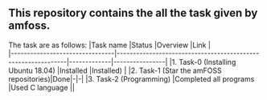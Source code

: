## This repository contains the all the task given by amfoss.
The task are as follows:
|Task name                       |Status       |Overview               |Link |                                                         
|--------------------------------|--------------------------------------------------------------|-------------|----------------|
|1. Task-0 (Installing Ubuntu 18.04)     |Installed    |Installed) |
|2. Task-1 (Star the amFOSS repositories)|Done|-|-|
|3. Task-2 (Programming)          |Completed all programs |Used C language ||
